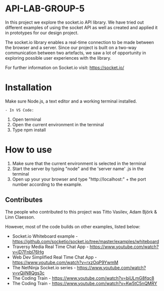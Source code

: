 # API-LAB-GROUP-5

In this project we explore the socket.io API library. We have tried out different examples of using the socket API as well as created and applied it in prototypes for our design project.

The socket.io library enables a real-time connection to be made between the browser and a server. Since our project is built on a two-way communication between two artefacts, we saw a lot of opportunity in exploring possible user experiences with the library.

For further information on Socket.io visit: 
https://socket.io/


# Installation

Make sure Node.js, a text editor and a working terminal installed. 

    - In VS Code:

1. Open terminal
2. Open the current environment in the terminal
3. Type npm install

# How to use

1. Make sure that the current environment is selected in the terminal
2. Start the server by typing "node" and the 'server name' .js in the terminal
3. Open up your your browser and type "http://localhost:" + the port number according to the example.

## Contributes

The people who contributed to this project was Titto Vasilev, Adam Björk & Linn Claesson.

However, most of the code builds on other examples, listed below:

-   Socket.io Whiteboard example - https://github.com/socketio/socket.io/tree/master/examples/whiteboard
-   Traversy Media Real Time Chat App - https://www.youtube.com/watch?v=jD7FnbI76Hg
-   Web Dev Simplified Real Time Chat App - https://www.youtube.com/watch?v=rxzOqP9YwmM
-   The NetNinja Socket.io series - https://www.youtube.com/watch?v=vQjiN8Qgs3c
-   The Coding Train - https://www.youtube.com/watch?v=bjULmG8fqc8
-   The Coding Train - https://www.youtube.com/watch?v=Kw5tC5nQMRY